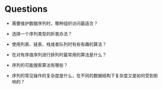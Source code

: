 # Questions

- 需要维护数据序列时，哪种组织访问最适合？

- 选择一个序列类型的折衷办法？

- 使用列表、链表、栈或者队列时有些有趣的算法？

- 在对有序值序列进行排列时最常用的算法是什么？

- 序列的可能搜索算法有哪些？

- 序列的常见操作的复杂度是什么，在不同的数据结构下复杂度又是如何受到影响的？
